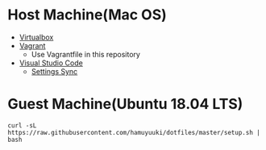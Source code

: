 # Host Machine(Mac OS)

- [Virtualbox](https://www.virtualbox.org/)
- [Vagrant](https://www.vagrantup.com/)
  - Use Vagrantfile in this repository
- [Visual Studio Code](https://code.visualstudio.com/)
  - [Settings Sync](https://marketplace.visualstudio.com/items?itemName=Shan.code-settings-sync)


# Guest Machine(Ubuntu 18.04 LTS)

```
curl -sL https://raw.githubusercontent.com/hamuyuuki/dotfiles/master/setup.sh | bash
```

